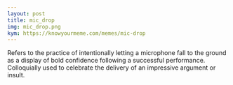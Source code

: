 ```yaml
---
layout: post
title: mic_drop
img: mic_drop.png
kym: https://knowyourmeme.com/memes/mic-drop
---
```

Refers to the practice of intentionally letting a microphone fall to the ground as a display of bold confidence following a successful performance. Colloquially used to celebrate the delivery of an impressive argument or insult.
